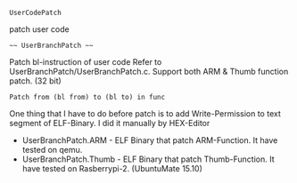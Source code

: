 
	UserCodePatch

 patch user code


 	~~ UserBranchPatch ~~

 Patch bl-instruction of user code
 Refer to UserBranchPatch/UserBranchPatch.c. 
 Support both ARM & Thumb function patch. (32 bit)

 	Patch from (bl from) to (bl to) in func

 One thing that I have to do before patch is to add Write-Permission to text segment of ELF-Binary.
 I did it manually by HEX-Editor

 * UserBranchPatch.ARM - ELF Binary that patch ARM-Function. It have tested on qemu.
 * UserBranchPatch.Thumb - ELF Binary that patch Thumb-Function. It have tested on Rasberrypi-2. (UbuntuMate 15.10)

